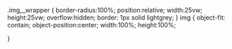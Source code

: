 .img__wrapper {
  border-radius:100%;
  position:relative;
  width:25vw;
  height:25vw;
  overflow:hidden;
  border: 1px solid lightgrey;
}
img {
  object-fit: contain;
  object-position:center;
  width:100%;
  height:100%;

}
